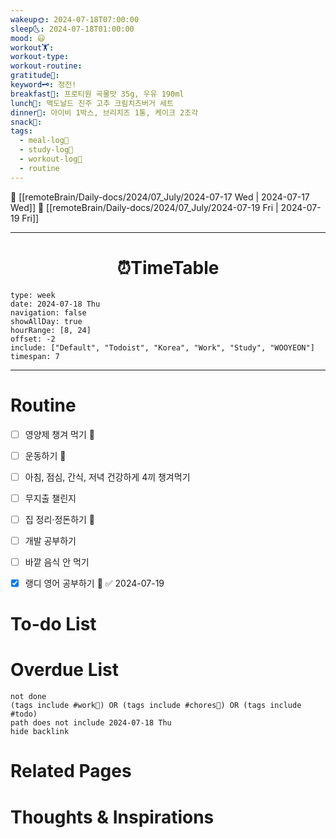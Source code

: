 ```yaml
---
wakeup🌞: 2024-07-18T07:00:00
sleep🌜: 2024-07-18T01:00:00
mood: 😃
workout🏋️: 
workout-type: 
workout-routine: 
gratitude🙏: 
keyword🗝️: 정전!
breakfast🍳: 프로티원 곡물맛 35g, 우유 190ml
lunch🍚: 맥도날드 진주 고추 크림치즈버거 세트
dinner🥗: 아이비 1박스, 브리치즈 1통, 케이크 2조각
snack🍬: 
tags:
  - meal-log📝
  - study-log📓
  - workout-log💪
  - routine
---
```


🔺 [[remoteBrain/Daily-docs/2024/07_July/2024-07-17 Wed | 2024-07-17 Wed]]
🔻 [[remoteBrain/Daily-docs/2024/07_July/2024-07-19 Fri | 2024-07-19 Fri]]
___
<h1> <center>⏰TimeTable </center> </h1>

```gEvent
type: week
date: 2024-07-18 Thu
navigation: false
showAllDay: true
hourRange: [8, 24]
offset: -2
include: ["Default", "Todoist", "Korea", "Work", "Study", "WOOYEON"]
timespan: 7
```

--- 


# Routine 

- [ ] 영양제 챙겨 먹기 🔼 
- [ ] 운동하기 🔼
- [ ] 아침, 점심, 간식, 저녁 건강하게 4끼 챙겨먹기
- [ ] 무지출 챌린지 
- [ ] 집 정리·정돈하기 🔼
- [ ] 개발 공부하기
- [ ] 바깥 음식 안 먹기 
- [x] 랭디 영어 공부하기 🔼 ✅ 2024-07-19


# To-do List


# Overdue List
```tasks
not done
(tags include #work💼) OR (tags include #chores🧺) OR (tags include #todo)
path does not include 2024-07-18 Thu
hide backlink
```

# Related Pages



# Thoughts & Inspirations

